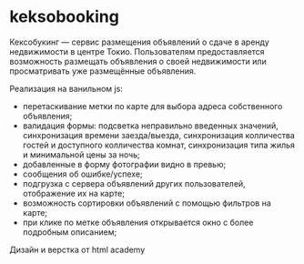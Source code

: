 # keksobooking
Кексобукинг — сервис размещения объявлений о сдаче в аренду недвижимости в центре Токио. Пользователям предоставляется возможность размещать объявления о своей недвижимости или просматривать уже размещённые объявления.

Реализация на ванильном js:
- перетаскивание метки по карте для выбора адреса собственного объявления;
- валидация формы: подсветка неправильно введенных значений, синхронизация времени заезда/выезда, синхронизация колличества гостей и доступного колличества комнат, синхронизация типа жилья и минимальной цены за ночь;
- добавленные в форму фотографии видно в превью;
- сообщения об ошибке/успехе;
- подгрузка с сервера объявлений других пользователей, отображение их на карте;
- возможность сортировки объявлений с помощью фильтров на карте;
- при клике по метке объявления открывается окно с более подробным описанием;


Дизайн и верстка от html academy
